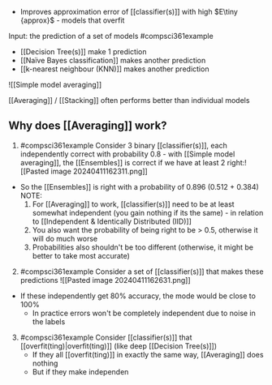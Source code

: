 - Improves approximation error of [[classifier(s)]] with high $E\tiny {approx}$ - models that overfit

Input: the prediction of a set of models
#compsci361example 
- [[Decision Tree(s)]] make 1 prediction
- [[Naïve Bayes classification]] makes another prediction
- [[k-nearest neighbour (KNN)]] makes another prediction

![[Simple model averaging]]

[[Averaging]] / [[Stacking]] often performs better than individual models

## Why does [[Averaging]] work?
1. #compsci361example Consider 3 binary [[classifier(s)]], each independently correct with probability 0.8 - with [[Simple model averaging]], the [[Ensembles]] is correct if we have at least 2 right:![[Pasted image 20240411162311.png]]
- So the [[Ensembles]] is right with a probability of 0.896 (0.512 + 0.384)
	NOTE:
	1. For [[Averaging]] to work, [[classifier(s)]] need to be at least somewhat independent (you gain nothing if its the same) - in relation to [[Independent & Identically Distributed (IID)]]
	2. You also want the probability of being right to be > 0.5, otherwise it will do much worse
	3. Probabilities also shouldn't be too different (otherwise, it might be better to take most accurate)
2. #compsci361example Consider a set of [[classifier(s)]] that makes these predictions ![[Pasted image 20240411162631.png]]
- If these independently get 80% accuracy, the mode would be close to 100%
	- In practice errors won't be completely independent due to noise in the labels
3. #compsci361example Consider [[classifier(s)]] that [[overfit(ting)|overfit(ting)]] (like deep [[Decision Tree(s)]])
	- If they all [[overfit(ting)]] in exactly the same way, [[Averaging]] does nothing
	- But if they make independen